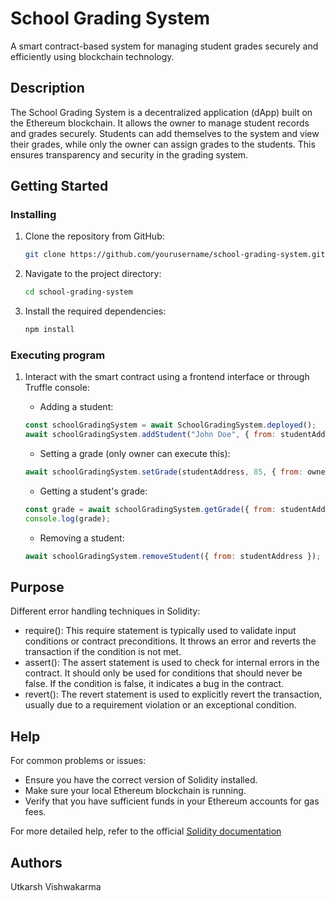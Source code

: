 # School Grading System

A smart contract-based system for managing student grades securely and efficiently using blockchain technology.

## Description

The School Grading System is a decentralized application (dApp) built on the Ethereum blockchain. It allows the owner to manage student records and grades securely. Students can add themselves to the system and view their grades, while only the owner can assign grades to the students. This ensures transparency and security in the grading system.

## Getting Started

### Installing

1. Clone the repository from GitHub:
    ```sh
    git clone https://github.com/yourusername/school-grading-system.git
    ```

2. Navigate to the project directory:
    ```sh
    cd school-grading-system
    ```

3. Install the required dependencies:
    ```sh
    npm install
    ```



### Executing program

1. Interact with the smart contract using a frontend interface or through Truffle console:

    * Adding a student:
    ```javascript
    const schoolGradingSystem = await SchoolGradingSystem.deployed();
    await schoolGradingSystem.addStudent("John Doe", { from: studentAddress });
    ```

    * Setting a grade (only owner can execute this):
    ```javascript
    await schoolGradingSystem.setGrade(studentAddress, 85, { from: ownerAddress });
    ```

    * Getting a student's grade:
    ```javascript
    const grade = await schoolGradingSystem.getGrade({ from: studentAddress });
    console.log(grade);
    ```

    * Removing a student:
    ```javascript
    await schoolGradingSystem.removeStudent({ from: studentAddress });
    ```
## Purpose
Different error handling techniques in Solidity:

* require(): This require statement is typically used to validate input conditions or contract preconditions. It throws an error and reverts the transaction if the condition is not met.
* assert(): The assert statement is used to check for internal errors in the contract. It should only be used for conditions that should never be false. If the condition is false, it indicates a bug in the contract.
* revert(): The revert statement is used to explicitly revert the transaction, usually due to a requirement violation or an exceptional condition.

## Help

For common problems or issues:

* Ensure you have the correct version of Solidity installed.
* Make sure your local Ethereum blockchain is running.
* Verify that you have sufficient funds in your Ethereum accounts for gas fees.

For more detailed help, refer to the official [Solidity documentation](https://docs.soliditylang.org/)

## Authors

Utkarsh Vishwakarma


